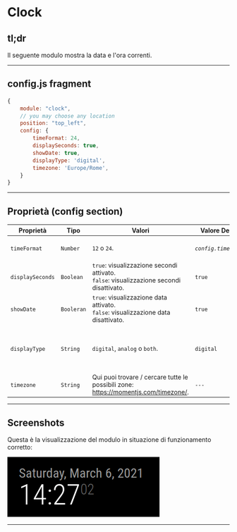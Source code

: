 # Clock

## tl;dr

Il seguente modulo mostra la data e l'ora correnti.

---

## config.js fragment

```js
{
    module: "clock",
    // you may choose any location
    position: "top_left",
    config: {
        timeFormat: 24,
        displaySeconds: true,
        showDate: true,
        displayType: 'digital',
        timezone: 'Europe/Rome',
    }
}
```

---

## Proprietà (config section)

| Proprietà        | Tipo                                               | Valori                                                                             | Valore Default          | Inderogabilità           | Descrizione              |
| ---------------- | -------------------------------------------------- | ---------------------------------------------------------------------------------- | ----------------------- | ------------------------ | ------------------------ |
| `timeFormat` | `Number` | `12` o `24`. | _`config.timeFormat`_ | `OPTIONAL` | Formato dell'ora (12 o 24 ore) |
| `displaySeconds` | `Boolean` | `true`: visualizzazione secondi attivato. <br> `false`: visualizzazione secondi disattivato.  | `true` | `OPTIONAL` | Attiva / disattiva visualizzazione secondi. |
| `showDate` | `Booleran` | `true`: visualizzazione data attivato. <br> `false`: visualizzazione data disattivato. | `true` | `OPTIONAL` | Attiva / disattiva visualizzazione data. |
| `displayType` | `String` | `digital`, `analog` o `both`. | `digital` | `OPTIONAL` | Visualizzazione orario come orologio analogico, digitale o entrambi |
| `timezone` | `String` | Qui puoi trovare / cercare tutte le possibili zone: https://momentjs.com/timezone/. | `---` | `REQUIRED` | Zona di cui mostrare l'ora |

---

## Screenshots

Questa è la visualizzazione del modulo in situazione di funzionamento corretto:

![resources/clock.png](resources/clock.png)

---
